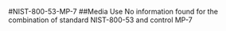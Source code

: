 #NIST-800-53-MP-7
##Media Use
No information found for the combination of standard NIST-800-53 and control MP-7
